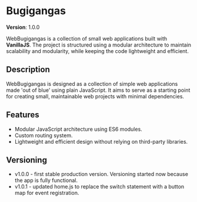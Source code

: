 # Bugigangas

**Version**: 1.0.0

WebBugigangas is a collection of small web applications built with **VanillaJS**.
The project is structured using a modular architecture to maintain scalability and modularity, while keeping the code lightweight and efficient.

## Description

WebBugigangas is designed as a collection of simple web applications made 'out of blue' using plain JavaScript. It aims to serve as a starting point for creating small, maintainable web projects with minimal dependencies.

## Features

- Modular JavaScript architecture using ES6 modules.
- Custom routing system.
- Lightweight and efficient design without relying on third-party libraries.

## Versioning

- v1.0.0 - first stable production version. Versioning started now because the app is fully functional.
- v1.0.1 - updated home.js to replace the switch statement with a button map for event registration.


